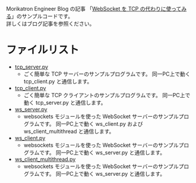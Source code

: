 Morikatron Engineer Blog の記事 「[WebSocket を TCP の代わりに使ってみる]()」のサンプルコードです。  
詳しくはブログ記事を参照ください。

# ファイルリスト
* [tcp_server.py](tcp_server.py)
  * ごく簡単な TCP サーバーのサンプルプログラムです。 同一PC上で動く tcp_client.py と通信します。
* [tcp_client.py](tcp_client.py)
  * ごく簡単な TCP クライアントのサンプルプログラムです。 同一PC上で動く tcp_server.py と通信します。
* [ws_server.py](ws_server.py)
  * websockets モジュールを使った WebSocket サーバーのサンプルプログラムです。 同一PC上で動く ws_client.py および ws_client_multithread と通信します。
* [ws_client.py](ws_client.py)
  * websockets モジュールを使った WebSocket サーバーのサンプルプログラムです。 同一PC上で動く ws_server.py と通信します。
* [ws_client_multithread.py](ws_client_multithread.py)
  * websockets モジュールを使った WebSocket サーバーのサンプルプログラムです。 同一PC上で動く ws_server.py と通信します。
